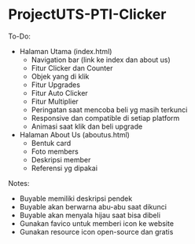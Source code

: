 # ProjectUTS-PTI-Clicker

To-Do:
- Halaman Utama (index.html)
  - Navigation bar (link ke index dan about us)
  - Fitur Clicker dan Counter
  - Objek yang di klik
  - Fitur Upgrades
  - Fitur Auto Clicker
  - Fitur Multiplier
  - Peringatan saat mencoba beli yg masih terkunci
  - Responsive dan compatible di setiap platform
  - Animasi saat klik dan beli upgrade
- Halaman About Us (aboutus.html)
  - Bentuk card
  - Foto members
  - Deskripsi member
  - Referensi yg dipakai
  
Notes:
- Buyable memiliki deskripsi pendek
- Buyable akan berwarna abu-abu saat dikunci
- Buyable akan menyala hijau saat bisa dibeli
- Gunakan favico untuk memberi icon ke website
- Gunakan resource icon open-source dan gratis
